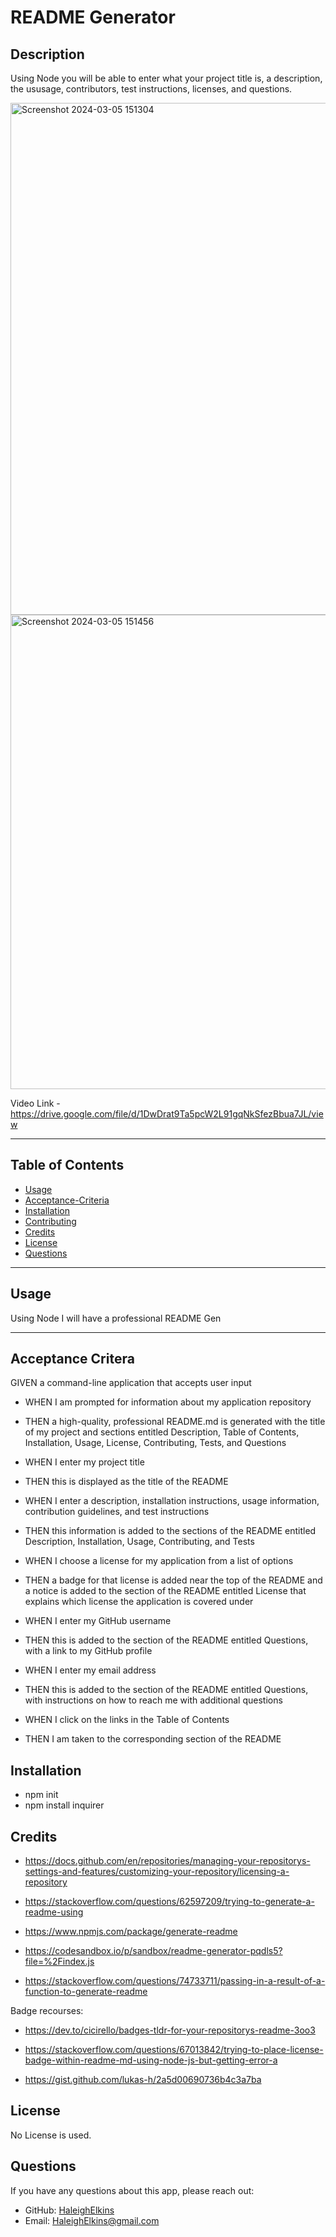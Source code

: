 # README Generator

## Description

Using Node you will be able to enter what your project title is, a description, the ususage, contributors, test instructions, licenses, and questions.

<img width="819" alt="Screenshot 2024-03-05 151304" src="https://github.com/HaleighElkins/README-Generator/assets/152942336/9e3f8714-a474-4916-93cb-92571b93af80">

<img width="759" alt="Screenshot 2024-03-05 151456" src="https://github.com/HaleighElkins/README-Generator/assets/152942336/5b972651-2506-4ccf-9b7e-7cd12747edd9">

Video Link - https://drive.google.com/file/d/1DwDrat9Ta5pcW2L91gqNkSfezBbua7JL/view

---



## Table of Contents

- [Usage](#Usage)
- [Acceptance-Criteria](#Acceptance-Criteria)
- [Installation](#Installation)
- [Contributing](#Contributing)
- [Credits](#Credits)
- [License](#License)
- [Questions](#Questions)

---

## Usage

Using Node I will have a professional README Gen

---
## Acceptance Critera

GIVEN a command-line application that accepts user input
- WHEN I am prompted for information about my application repository
* THEN a high-quality, professional README.md is generated with the title of my project and sections entitled Description, Table of Contents, Installation, Usage, License, Contributing, Tests, and Questions
- WHEN I enter my project title
* THEN this is displayed as the title of the README
- WHEN I enter a description, installation instructions, usage information, contribution guidelines, and test instructions
* THEN this information is added to the sections of the README entitled Description, Installation, Usage, Contributing, and Tests
- WHEN I choose a license for my application from a list of options
* THEN a badge for that license is added near the top of the README and a notice is added to the section of the README entitled License that explains which license the application is covered under
- WHEN I enter my GitHub username
* THEN this is added to the section of the README entitled Questions, with a link to my GitHub profile
- WHEN I enter my email address
* THEN this is added to the section of the README entitled Questions, with instructions on how to reach me with additional questions
- WHEN I click on the links in the Table of Contents
* THEN I am taken to the corresponding section of the README




## Installation

* npm init 
* npm install inquirer

## Credits

* https://docs.github.com/en/repositories/managing-your-repositorys-settings-and-features/customizing-your-repository/licensing-a-repository

* https://stackoverflow.com/questions/62597209/trying-to-generate-a-readme-using

* https://www.npmjs.com/package/generate-readme
* https://codesandbox.io/p/sandbox/readme-generator-pqdls5?file=%2Findex.js
* https://stackoverflow.com/questions/74733711/passing-in-a-result-of-a-function-to-generate-readme

Badge recourses:
* https://dev.to/cicirello/badges-tldr-for-your-repositorys-readme-3oo3

* https://stackoverflow.com/questions/67013842/trying-to-place-license-badge-within-readme-md-using-node-js-but-getting-error-a

* https://gist.github.com/lukas-h/2a5d00690736b4c3a7ba


## License

No License is used.

## Questions

If you have any questions about this app, please reach out:

- GitHub: [HaleighElkins](https://github.com/HaleighElkins)
- Email: HaleighElkins@gmail.com
